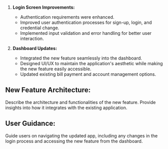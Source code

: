 1. **Login Screen Improvements:**
   - Authentication requirements were enhanced.
   - Improved user authentication processes for sign-up, login, and credential change.
   - Implemented input validation and error handling for better user interaction.

2. **Dashboard Updates:**
   - Integrated the new feature seamlessly into the dashboard.
   - Designed UI/UX to maintain the application's aesthetic while making the new feature easily accessible.
   - Updated existing bill payment and account management options.

## New Feature Architecture:

Describe the architecture and functionalities of the new feature. Provide insights into how it integrates with the existing application.

## User Guidance:

Guide users on navigating the updated app, including any changes in the login process and accessing the new feature from the dashboard.

